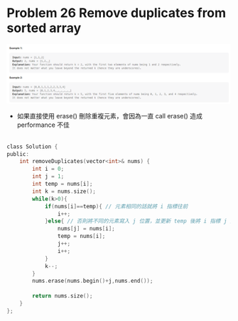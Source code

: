 # Problem 26 Remove duplicates from sorted array

![26.png](./26.png)

+ 如果直接使用 erase() 刪除重複元素，會因為一直 call erase() 造成 performance 不佳

```c

class Solution {
public:
    int removeDuplicates(vector<int>& nums) {
        int i = 0;
        int j = 1;
        int temp = nums[i];
        int k = nums.size();
        while(k>0){
            if(nums[i]==temp){ // 元素相同的話就將 i 指標往前
                i++;
            }else{ // 否則將不同的元素寫入 j 位置，並更新 temp 後將 i 指標 j 指標往前
                nums[j] = nums[i]; 
                temp = nums[i];
                j++;
                i++;
            }            
            k--;
        }
        nums.erase(nums.begin()+j,nums.end());

        return nums.size();
    }
};

```